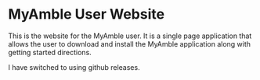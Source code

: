 # MyAmble User Website

This is the website for the MyAmble user. It is a single page application that allows the user to download and install the MyAmble application along with getting started directions.

I have switched to using github releases.
